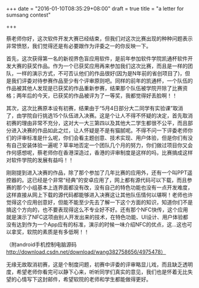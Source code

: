 +++
date = "2016-01-10T08:35:29+08:00"
draft = true
title = "a letter for sumsang contest"

+++



蔡老师你好，这次软件开发大赛已经结束，但我们对这次比赛出现的种种问题表示非常愤怒，我们觉得还是有必要跟作为评委之一的你反映一下。

首先，这次获得第一名的新视界色盲应用软件，是前年参加软件学院凯通杯软件开发大赛的获奖作品。作为一个已获奖应用再来参加我们这次比赛，而且是一样的团队，一样的演示方式，不可否认他们的作品很好(因为是N年前的省创项目了)，但是我们评委对待参赛作品至少有个评审原则吧。同样的前年的凯通杯，一个队伍的作品被其他人发现是已获奖的作品重新参赛，结果那个队伍被学院开除了比赛资格；两年后的今天，已获奖的作品被评为了一等奖，我都觉得好丢脸啊！！

其次，这次比赛原本设有初赛，结果由于“5月4日部分大二同学有实验课”取消了，由学院自行挑选15个队伍进入决赛。这是个让人不得不怀疑的决定，首先取消初赛的理由非常不充分，这对大一大三第四以及其他大二学生都很不公平，而且部分进入决赛的作品如此之烂，让人怀疑是不是有猫腻呢。不得不问一下评委老师你们的评审标准是什么呢，你们会看主题创意、技术实现、用户体验，但是你们有没有自己安装体验一遍呢？草率地否定一个团队几个月的努力，你们做过项目你又会作何感想呢，蔡老师你在香港深造过，香港的评审制度是这样的吗，比赛搞成这样对软件学院的发展有益吗！！

刚刚提到进入决赛的作品，除了那个参加了几年比赛的应用外，还有一个叫PPT遥控器的。这已经是个非常“经典”的安卓应用了，网上都有源代码可以下载，而且参赛的那个小组基本上连界面都没有改，没有自己的特色功能也没有一点开发难度，这样直接从网上下载的源代码都能够进入决赛这让其他队伍情何以堪啊！老师也许觉得这个应用创意好，但能不能至少先去了解一下这个方面的知识，知道你们不是搞这个方向的，也不要表现得这么不专业好不好。还有那个NFC快传，这个应用就是演示了NFC这项由别人开发出来的技术，在特色功能、UI设计、用户体验都没有达到作为一个App应有的标准，演示的时候一味介绍NFC的优点，这…这也可以拿奖，软院的素质是有多低啊！！

（附android手机控制电脑源码 http://download.csdn.net/download/wang382758656/4975478）

无缘无故取消初赛，这是个制度问题，初赛中评委的评审略显儿戏，而且缺乏透明度，希望老师你看完可以静下心来，听听同学们真实的意见，我们也是怀着无比失望的心情写下这封邮件，希望软院的老师和学生都能做得更好。